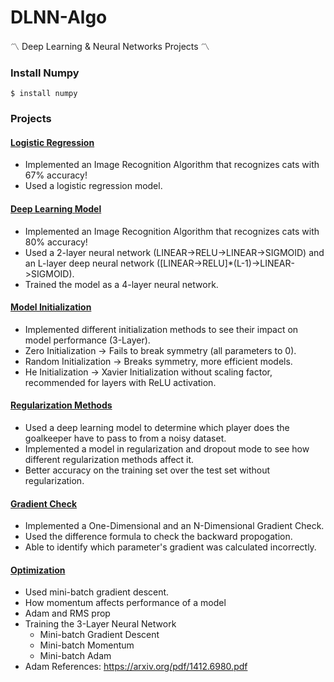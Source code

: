 # DLNN-Algo
〽️ Deep Learning & Neural Networks Projects 〽️

### Install Numpy
```
$ install numpy
```

### Projects 

#### [Logistic Regression](https://github.com/AlbertUW807/DLNN/tree/master/Logistic%20Regression)
  - Implemented an Image Recognition Algorithm that recognizes cats with 67% accuracy!
  - Used a logistic regression model.
  
#### [Deep Learning Model](https://github.com/AlbertUW807/DLNN/tree/master/Deep%20Learning%20Model)
  - Implemented an Image Recognition Algorithm that recognizes cats with 80% accuracy!
  - Used a 2-layer neural network (LINEAR->RELU->LINEAR->SIGMOID) 
            and an L-layer deep neural network ([LINEAR->RELU]*(L-1)->LINEAR->SIGMOID).
  - Trained the model as a 4-layer neural network.

#### [Model Initialization](https://github.com/AlbertUW807/DLNN/tree/master/Model%20Initialization)
  - Implemented different initialization methods to see their impact on model performance (3-Layer).
  - Zero Initialization -> Fails to break symmetry (all parameters to 0).
  - Random Initialization -> Breaks symmetry, more efficient models.
  - He Initialization -> Xavier Initialization without scaling factor, recommended for layers with ReLU activation.

#### [Regularization Methods](https://github.com/AlbertUW807/DLNN/tree/master/Regularization%20Methods)
  - Used a deep learning model to determine which player does the goalkeeper have to pass to from a noisy dataset.
  - Implemented a model in regularization and dropout mode to see how different regularization methods affect it.
  - Better accuracy on the training set over the test set without regularization.

#### [Gradient Check](https://github.com/AlbertUW807/DLNN/tree/master/Gradient%20Check)
  - Implemented a One-Dimensional and an N-Dimensional Gradient Check.
  - Used the difference formula to check the backward propogation.
  - Able to identify which parameter's gradient was calculated incorrectly.


#### [Optimization](https://github.com/AlbertUW807/DLNN/tree/master/Optimization)
  - Used mini-batch gradient descent.
  - How momentum affects performance of a model
  - Adam and RMS prop
  - Training the 3-Layer Neural Network
    - Mini-batch Gradient Descent
    - Mini-batch Momentum
    - Mini-batch Adam
  - Adam References: https://arxiv.org/pdf/1412.6980.pdf
